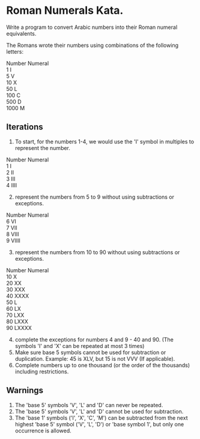 # Roman Numerals Kata.

Write a program to convert Arabic numbers into their Roman numeral equivalents.

The Romans wrote their numbers using combinations of the following letters:

Number	Numeral\
1	I\
5	V\
10	X\
50	L\
100	C\
500	D\
1000	M

## Iterations

1. To start, for the numbers 1-4, we would use the 'I' symbol in multiples to represent the number.

Number	Numeral\
1	I\
2	II\
3	III\
4	IIII

2. represent the numbers from 5 to 9 without using subtractions or exceptions.

Number	Numeral\
6	VI\
7	VII\
8	VIII\
9	VIIII

3. represent the numbers from 10 to 90 without using subtractions or exceptions.

Number	Numeral\
10	X\
20	XX\
30	XXX\
40	XXXX\
50	L\
60	LX\
70	LXX\
80	LXXX\
90	LXXXX

4. complete the exceptions for numbers 4 and 9 - 40 and 90. (The symbols 'I' and 'X' can be repeated at most 3 times)
5. Make sure base 5 symbols cannot be used for subtraction or duplication. Example: 45 is XLV, but 15 is not VVV (If applicable).
6. Complete numbers up to one thousand (or the order of the thousands) including restrictions.

## Warnings

1. The 'base 5' symbols 'V', 'L' and 'D' can never be repeated.
2. The 'base 5' symbols 'V', 'L' and 'D' cannot be used for subtraction.
3. The 'base 1' symbols ('I', 'X', 'C', 'M') can be subtracted from the next highest 'base 5' symbol ('V', 'L', 'D') or 'base symbol 1', but only one occurrence is allowed.



